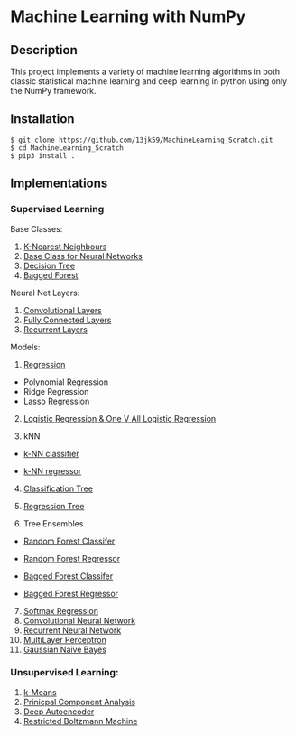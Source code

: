 # Machine Learning with NumPy

## Description
This project implements a variety of machine learning algorithms in both classic statistical machine learning
and deep learning in python using only the NumPy framework. 

## Installation 
```
$ git clone https://github.com/13jk59/MachineLearning_Scratch.git
$ cd MachineLearning_Scratch
$ pip3 install . 
```

## Implementations 
### Supervised Learning 
Base Classes: 
1. [K-Nearest Neighbours](https://github.com/13jk59/MachineLearning_Scratch/blob/master/ML_algorithms/Supervised_Learning/Base_Classes/kNearestNeighbours_baseClass.py)
2. [Base Class for Neural Networks](https://github.com/13jk59/MachineLearning_Scratch/blob/master/ML_algorithms/Neural_Net_Util/NeuralNetwork_Base.py)
3. [Decision Tree](https://github.com/13jk59/MachineLearning_Scratch/blob/master/ML_algorithms/Supervised_Learning/Base_Classes/DecisionTree.py)
4. [Bagged Forest](https://github.com/13jk59/MachineLearning_Scratch/blob/master/ML_algorithms/Supervised_Learning/Base_Classes/BaggedForest.py)

Neural Net Layers:
1. [Convolutional Layers](https://github.com/13jk59/MachineLearning_Scratch/blob/master/ML_algorithms/Neural_Net_Util/ConvolutionalLayers.py)
2. [Fully Connected Layers](https://github.com/13jk59/MachineLearning_Scratch/blob/master/ML_algorithms/Neural_Net_Util/NeuralNet_Layers.py)
3. [Recurrent Layers](https://github.com/13jk59/MachineLearning_Scratch/blob/master/ML_algorithms/Neural_Net_Util/RecurrentNetLayers.py)

Models:
1. [Regression](https://github.com/13jk59/MachineLearning_Scratch/blob/master/ML_algorithms/Supervised_Learning/Regression/Linear_Regression.py)
- Polynomial Regression
- Ridge Regression
- Lasso Regression
2. [Logistic Regression & One V All Logistic Regression](https://github.com/13jk59/MachineLearning_Scratch/blob/master/ML_algorithms/Supervised_Learning/Classifiers/Logistic_Regression.py)

3. kNN
- [k-NN classifier](https://github.com/13jk59/MachineLearning_Scratch/blob/master/ML_algorithms/Supervised_Learning/Classifiers/kNN_classifier.py)

- [k-NN regressor](https://github.com/13jk59/MachineLearning_Scratch/blob/master/ML_algorithms/Supervised_Learning/Regression/kNN_regressor.py)

4. [Classification Tree](https://github.com/13jk59/MachineLearning_Scratch/blob/master/ML_algorithms/Supervised_Learning/Classifiers/classificationTree.py) 

5. [Regression Tree](https://github.com/13jk59/MachineLearning_Scratch/blob/master/ML_algorithms/Supervised_Learning/Regression/RegressionTree.py)

6. Tree Ensembles
- [Random Forest Classifer](https://github.com/13jk59/MachineLearning_Scratch/blob/master/ML_algorithms/Supervised_Learning/Classifiers/RandomForestClassifier.py)

- [Random Forest Regressor](https://github.com/13jk59/MachineLearning_Scratch/blob/master/ML_algorithms/Supervised_Learning/Regression/RandomForestRegressor.py)

- [Bagged Forest Classifer](https://github.com/13jk59/MachineLearning_Scratch/blob/master/ML_algorithms/Supervised_Learning/Classifiers/BaggedForestClassifier.py)

- [Bagged Forest Regressor](https://github.com/13jk59/MachineLearning_Scratch/blob/master/ML_algorithms/Supervised_Learning/Regression/BaggedForestRegression.py)

7. [Softmax Regression](https://github.com/13jk59/MachineLearning_Scratch/blob/master/ML_algorithms/Supervised_Learning/Classifiers/SoftmaxRegression.py)
8. [Convolutional Neural Network](https://github.com/13jk59/MachineLearning_Scratch/blob/master/ML_algorithms/Supervised_Learning/Classifiers/ConvolutionalNeuralNet.py)
9. [Recurrent Neural Network](https://github.com/13jk59/MachineLearning_Scratch/blob/master/ML_algorithms/Supervised_Learning/Classifiers/RecurrentNet_languageModel.py)
10. [MultiLayer Perceptron](https://github.com/13jk59/MachineLearning_Scratch/blob/master/ML_algorithms/Supervised_Learning/Classifiers/MultiLayerPerceptron.py)
11. [Gaussian Naive Bayes](https://github.com/13jk59/MachineLearning_Scratch/blob/master/ML_algorithms/Supervised_Learning/Classifiers/gaussianNaiveBayes.py) 

### Unsupervised Learning:
1. [k-Means](https://github.com/13jk59/MachineLearning_Scratch/blob/master/ML_algorithms/Unsupervised_Learning/k_Means.py)
2. [Prinicpal Component Analysis](https://github.com/13jk59/MachineLearning_Scratch/blob/master/ML_algorithms/Unsupervised_Learning/PCA.py)
3. [Deep Autoencoder](https://github.com/13jk59/MachineLearning_Scratch/blob/master/ML_algorithms/Unsupervised_Learning/AutoEncoder.py)
4. [Restricted Boltzmann Machine](https://github.com/13jk59/MachineLearning_Scratch/blob/master/ML_algorithms/Unsupervised_Learning/RestrictedBoltzmannMachine.py)

